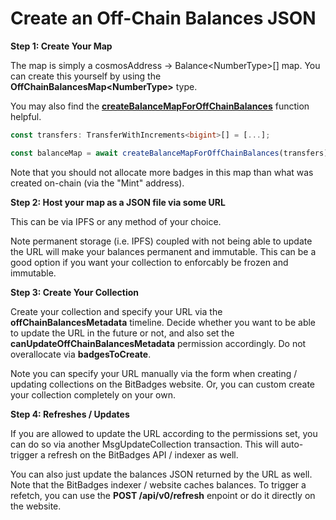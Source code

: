 # Create an Off-Chain Balances JSON

**Step 1: Create Your Map**

The map is simply a cosmosAddress -> Balance\<NumberType>\[] map. You can create this yourself by using the **OffChainBalancesMap\<NumberType>** type.



You may also find the [**createBalanceMapForOffChainBalances**](https://bitbadges.github.io/bitbadgesjs/packages/utils/docs/functions/createBalanceMapForOffChainBalances.html) function helpful.

```typescript
const transfers: TransferWithIncrements<bigint>[] = [...];

const balanceMap = await createBalanceMapForOffChainBalances(transfers);
```

Note that you should not allocate more badges in this map than what was created on-chain (via the "Mint" address).



**Step 2: Host your map as a JSON file via some URL**

This can be via IPFS or any method of your choice.&#x20;

Note permanent storage (i.e. IPFS) coupled with not being able to update the URL will make your balances permanent and immutable. This can be a good option if you want your collection to enforcably be frozen and immutable.

**Step 3: Create Your Collection**

Create your collection and specify your URL via the **offChainBalancesMetadata** timeline. Decide whether you want to be able to update the URL in the future or not, and also set the **canUpdateOffChainBalancesMetadata** permission accordingly. Do not overallocate via **badgesToCreate**.



Note you can specify your URL manually via the form when creating / updating collections on the BitBadges website. Or, you can custom create your collection completely on your own.

**Step 4: Refreshes / Updates**

If you are allowed to update the URL according to the permissions set, you can do so via another MsgUpdateCollection transaction. This will auto-trigger a refresh on the BitBadges API / indexer as well.



You can also just update the balances JSON returned by the URL as well. Note that the BitBadges indexer / website caches balances. To trigger a refetch, you can use the **POST /api/v0/refresh** enpoint or do it directly on the website.
